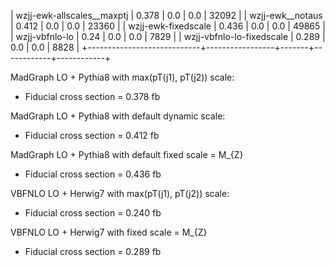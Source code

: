 
| wzjj-ewk-allscales__maxptj |      0.378      |  0.0  |    0.0     |   32092    |
|      wzjj-ewk__notaus      |      0.412      |  0.0  |    0.0     |   23360    |
|    wzjj-ewk-fixedscale     |      0.436      |  0.0  |    0.0     |   49865    |
|       wzjj-vbfnlo-lo       |       0.24      |  0.0  |    0.0     |    7829    |
| wzjj-vbfnlo-lo-fixedscale  |      0.289      |  0.0  |    0.0     |    8828    |
+----------------------------+-----------------+-------+------------+------------+

MadGraph LO + Pythia8 with max(pT(j1), pT(j2)) scale:

* Fiducial cross section = 0.378 fb

MadGraph LO + Pythia8 with default dynamic scale:

* Fiducial cross section = 0.412 fb

MadGraph LO + Pythia8 with default fixed scale = M_{Z}

* Fiducial cross section = 0.436 fb

VBFNLO LO + Herwig7 with max(pT(j1), pT(j2)) scale:

* Fiducial cross section = 0.240 fb

VBFNLO LO + Herwig7 with fixed scale = M_{Z}

* Fiducial cross section = 0.289 fb
